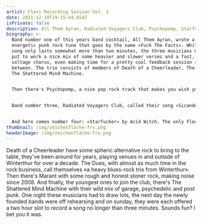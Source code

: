 ```yaml
---
artist: Flexi Recording Session Vol. 3
date: 2021-12-10T19:15:44.654Z
isPrivate: false
description: All Them Ayran, Radiated Voyagers Club, Psychopomp, Starfucker
biography: >-
  Band number one of this years band cocktail, All Them Ayran, wrote a highly
  energetic punk rock tune that goes by the name «Fuck The Facts». While the
  song only lasts somewhat more than two minutes, the three musicians managed to
  put to work a nice mix of some heavier and slower verses and a fast, high
  voltage chorus, even making time for a pretty cool feedback session in
  between. The trio consists of members of Death of a Cheerleader, The Dues and
  The Shattered Mind Machine. 


  Then there's Psychopomp, a nice pop rock track that makes you wish you drove your convertible down highway one in 1991. Yes, there's a guitar solo. The three members of Death of a Cheerleader, The Dues and Marant go by the name «The Aeon is freezing». 


  Band number three, Radiated Voyagers Club, called their song «Sicando Voyagers». Very nice 90s vibes, very nice drum fills and guitar riffs, very nice singing (is this Eddie Vedder? No?). The lyrics would be easy to learn, as they're just repeating themselves throughout both verse and chorus. Maybe make room for some sing along time when playing this song on stage? 


  And here comes number four: «Starfucker» by Acid Witch. The only Flexi Recording band including four members, originally playing in Marant, The Dues and The Shattered Mind Machine. This is a wild one, trust me, you won't be able to stand still once you hear this song. Now that you know what's awaiting you, you better make sure not to miss out on the first and only live edition of each of these four songs.
thumbnail: /img/zeichenfläche-frs.png
headerImage: /img/zeichenfläche-frs.png
---
```

Death of a Cheerleader have some spheric alternative rock to bring to the table, they've been around for years, playing venues in and outside of Winterthur for over a decade. The Dues, with almost as much time in the rock business, call themselves «a heavy blues-rock trio from Winterthur». Then there's Marant with some rough and honest stoner rock, making noise since 2008. And finally, the youngest ones to join the club, there's The Shattered Mind Machine with their wild mix of garage, psychedelic and post punk. One night these musicians had to draw lots, the next day the newly founded bands were off rehearsing and on sunday, they were each offered a two hour slot to record a song no longer than three minutes. Sounds fun? I bet you it was.